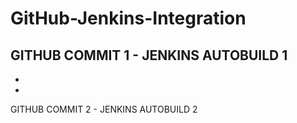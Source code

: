 # GitHub-Jenkins-Integration


GITHUB COMMIT 1 - JENKINS AUTOBUILD 1
-
-
-
GITHUB COMMIT 2 - JENKINS AUTOBUILD 2


